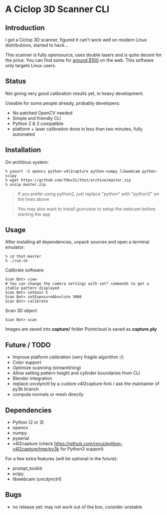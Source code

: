 # A Ciclop 3D Scanner CLI

## Introduction

I got a Ciclop 3D scanner, figured it can't work well on modern Linux distributions, started to hack...

This scanner is fully opensource, uses double lasers and is quite decent for the price.
You can find some for [around $100](https://fr.aliexpress.com/w/wholesale-ciclop.html?initiative_id=SB_20161008042416&site=fra&groupsort=1&SortType=price_asc&g=y&SearchText=ciclop) on the web.
This software only targets Linux users.

## Status

Not giving very good calibration results yet, in heavy development.

Useable for some people already, probably developers:

- No patched OpenCV needed
- Simple and friendly CLI
- Python 2 & 3 compatible
- platform + laser calibration done in less than two minutes, fully automated

## Installation

On archlinux system:

    % yaourt -S opencv python-v4l2capture python-numpy libwebcam python-scipy
    % wget https://github.com/fdev31/thot/archive/master.zip
    % unzip master.zip

> If you prefer using python2, just replace "python" with "python2" on the lines above

> You may also want to install *guvcview* to setup the webcam before starting the app

## Usage

After installing all dependencies, unpack sources and open a terminal emulator:

    % cd thot-master
    % ./run.sh

Calibrate software:

    Scan Bot> view
    # You can change the camera settings with set* commands to get a stable pattern displayed
    Scan Bot> setGain 5
    Scan Bot> setExposureAbsolute 3000
    Scan Bot> calibrate



Scan 3D object

    Scan Bot> scan


Images are saved into **capture/** folder
Pointcloud is saved as **capture.ply**

## Future / TODO

- Improve platform calibration (very fragile algorithm :/)
- Color support
- Optimize scanning (streamlining)
- Allow setting pattern height and cylinder boundaries from CLI
- Blender integration
- replace uvcdynctl by a custom v4l2capture fork / ask the maintainer of py3k branch
- compute normals or mesh directly

## Dependencies

- Python (2 or 3)
- opencv
- numpy
- pyserial
- v4l2capture (check https://github.com/rmca/python-v4l2capture/tree/py3k for Python3 support)

For a few extra features (will be optional in the future):
- prompt_toolkit
- scipy
- libwebcam (*uvcdynctrl*)


## Bugs

- no release yet: may not work out of the box, consider unstable

